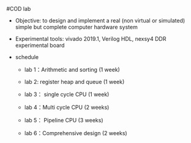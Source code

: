 #COD lab
- Objective: to design and implement a real (non virtual or simulated) simple but complete computer hardware system

- Experimental tools: vivado 2019.1, Verilog HDL, nexsy4 DDR experimental board

- schedule

	- lab 1：Arithmetic and sorting (1 week)

	- lab 2: register heap and queue (1 week)

	- lab 3： single cycle CPU (1 week)

	- lab 4：Multi cycle CPU (2 weeks)

	- lab 5： Pipeline CPU (3 weeks)

	- lab 6：Comprehensive design (2 weeks)
